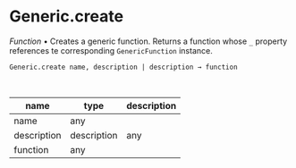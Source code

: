 # Generic.create

_Function_ &bull; Creates a generic function. Returns a function whose `_` property references te corresponding `GenericFunction` instance.

<pre><code>Generic.create name, description | description &rarr; function</code></pre>
<br>

| name | type | description |
|------|------|-------------|
|name|any||
|description | description|any||
|function|any||



